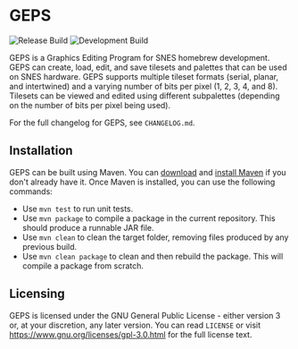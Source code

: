 # GEPS
![Release Build](https://github.com/nlovdahl/GEPS/workflows/Release%20Build/badge.svg)
![Development Build](https://github.com/nlovdahl/GEPS/workflows/Development%20Build/badge.svg)

GEPS is a Graphics Editing Program for SNES homebrew development. GEPS can create, load, edit, and save tilesets and palettes that can be used on SNES hardware. GEPS supports multiple tileset formats (serial, planar, and intertwined) and a varying number of bits per pixel (1, 2, 3, 4, and 8). Tilesets can be viewed and edited using different subpalettes (depending on the number of bits per pixel being used).

For the full changelog for GEPS, see `CHANGELOG.md`.

## Installation
GEPS can be built using Maven. You can [download](https://maven.apache.org/download.cgi) and [install Maven](http://maven.apache.org/install.html) if you don't already have it. Once Maven is installed, you can use the following commands:

*	Use `mvn test` to run unit tests.
*	Use `mvn package` to compile a package in the current repository. This should produce a runnable JAR file.
*	Use `mvn clean` to clean the target folder, removing files produced by any previous build.
*	Use `mvn clean package` to clean and then rebuild the package. This will compile a package from scratch.

## Licensing
GEPS is licensed under the GNU General Public License - either version 3 or, at your discretion, any later version. You can read `LICENSE` or visit https://www.gnu.org/licenses/gpl-3.0.html for the full license text.
